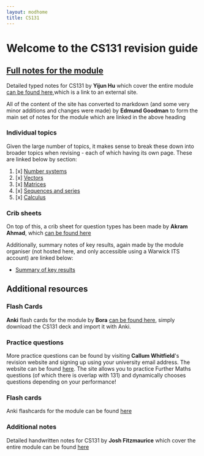 ```yaml
---
layout: modhome
title: CS131
---
```


# Welcome to the CS131 revision guide

## [Full notes for the module](./opnotes)

Detailed typed notes for CS131 by **Yijun Hu** which cover the entire module [can be found here](https://adrakaris.github.io/blog-cs/cs131/index.html),which is a link to an external site.

All of the content of the site has converted to markdown (and some very minor additions and changes were made) by **Edmund Goodman** to form the main set of notes for the module which are linked in the above heading

### Individual topics

Given the large number of topics, it makes sense to break these down into broader topics when revising - each of which having its own page. These are linked below by section:

1. [x] [Number systems](part1)
2. [x] [Vectors](part2)
3. [x] [Matrices](part3)
4. [x] [Sequences and series](part4)
5. [x] [Calculus](part5)

### Crib sheets

On top of this, a crib sheet for question types has been made by **Akram Ahmad**, which [can be found here](RevisionQuestions)

Additionally, summary notes of key results, again made by the module organiser (not hosted here, and only accessible using a Warwick ITS account) are linked below:

- [Summary of key results](https://warwick.ac.uk/fac/sci/dcs/teaching/material/cs131/revision_summary.pdf)



## Additional resources

### Flash Cards

**Anki** flash cards for the module by **Bora** [can be found here](https://github.com/bora-7/Anki-Flashcards-Year-1), simply download the CS131 deck and import it with Anki.

### Practice questions

More practice questions can be found by visiting **Callum Whitfield**'s revision website and signing up using your university email address. The website can be found [here](https://mathrevision.pythonanywhere.com). The site allows you to practice Further Maths questions (of which there is overlap with 131) and dynamically chooses questions depending on your performance!

### Flash cards

Anki flashcards for the module can be found [here](./CS131-ankideck.apkg)

### Additional notes

Detailed handwritten notes for CS131 by **Josh Fitzmaurice** which cover the entire module can be found [here](./cs131-notes.pdf)

